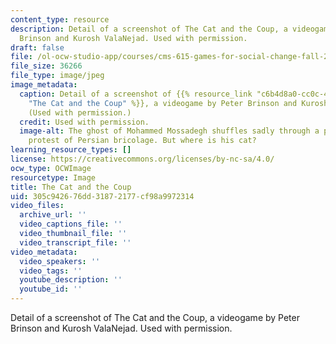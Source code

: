 ```yaml
---
content_type: resource
description: Detail of a screenshot of The Cat and the Coup, a videogame by Peter
  Brinson and Kurosh ValaNejad. Used with permission.
draft: false
file: /ol-ocw-studio-app/courses/cms-615-games-for-social-change-fall-2013/305c942676dd31872177cf98a9972314_cms-615f13.jpg
file_size: 36266
file_type: image/jpeg
image_metadata:
  caption: Detail of a screenshot of {{% resource_link "c6b4d8a0-cc0c-4f6e-b5d7-493b9e6132ec"
    "The Cat and the Coup" %}}, a videogame by Peter Brinson and Kurosh ValaNejad.
    (Used with permission.)
  credit: Used with permission.
  image-alt: The ghost of Mohammed Mossadegh shuffles sadly through a phantasmagoric
    protest of Persian bricolage. But where is his cat?
learning_resource_types: []
license: https://creativecommons.org/licenses/by-nc-sa/4.0/
ocw_type: OCWImage
resourcetype: Image
title: The Cat and the Coup
uid: 305c9426-76dd-3187-2177-cf98a9972314
video_files:
  archive_url: ''
  video_captions_file: ''
  video_thumbnail_file: ''
  video_transcript_file: ''
video_metadata:
  video_speakers: ''
  video_tags: ''
  youtube_description: ''
  youtube_id: ''
---
```

Detail of a screenshot of The Cat and the Coup, a videogame by Peter Brinson and Kurosh ValaNejad. Used with permission.